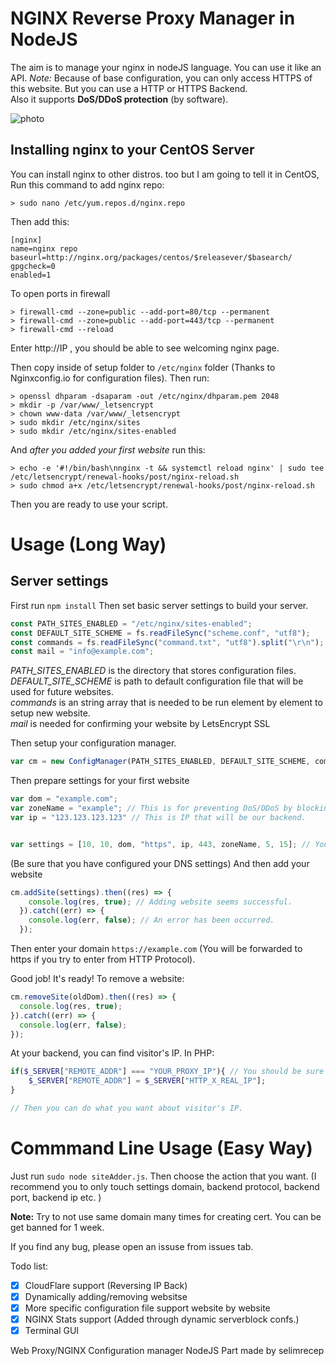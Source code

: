# NGINX Reverse Proxy Manager in NodeJS
The aim is to manage your nginx in nodeJS language. You can use it like an API. 
_Note:_ Because of base configuration, you can only access HTTPS of this website. But you can use a HTTP or HTTPS Backend.  
Also it supports **DoS/DDoS protection** (by software). 

![photo](https://i.ibb.co/GVYJ23k/Screenshot-20190615-221727-Termius.jpg)

## Installing nginx to your CentOS Server
You can install nginx to other distros. too but I am going to tell it in CentOS,
Run this command to add nginx repo: 
~~~shell
> sudo nano /etc/yum.repos.d/nginx.repo
~~~
Then add this:
~~~
[nginx]
name=nginx repo
baseurl=http://nginx.org/packages/centos/$releasever/$basearch/
gpgcheck=0
enabled=1
~~~

To open ports in firewall
~~~shell
> firewall-cmd --zone=public --add-port=80/tcp --permanent
> firewall-cmd --zone=public --add-port=443/tcp --permanent
> firewall-cmd --reload
~~~

Enter http://IP , you should be able to see welcoming nginx page.

Then copy inside of setup folder to `/etc/nginx` folder (Thanks to Nginxconfig.io for configuration files). Then run:
~~~shell
> openssl dhparam -dsaparam -out /etc/nginx/dhparam.pem 2048
> mkdir -p /var/www/_letsencrypt
> chown www-data /var/www/_letsencrypt
> sudo mkdir /etc/nginx/sites
> sudo mkdir /etc/nginx/sites-enabled
~~~

And _after you added your first website_ run this:
~~~shell
> echo -e '#!/bin/bash\nnginx -t && systemctl reload nginx' | sudo tee /etc/letsencrypt/renewal-hooks/post/nginx-reload.sh
> sudo chmod a+x /etc/letsencrypt/renewal-hooks/post/nginx-reload.sh
~~~

Then you are ready to use your script.

# Usage (Long Way)
## Server settings
First run `npm install`
Then set basic server settings to build your server.
~~~javascript
const PATH_SITES_ENABLED = "/etc/nginx/sites-enabled";
const DEFAULT_SITE_SCHEME = fs.readFileSync("scheme.conf", "utf8");
const commands = fs.readFileSync("command.txt", "utf8").split("\r\n");
const mail = "info@example.com";
~~~
_PATH_SITES_ENABLED_ is the directory that stores configuration files.   
_DEFAULT_SITE_SCHEME_ is path to default configuration file that will be used for future websites.  
_commands_ is an string array that is needed to be run element by element to setup new website.  
_mail_ is needed for confirming your website by LetsEncrypt SSL  

Then setup your configuration manager.

~~~javascript
var cm = new ConfigManager(PATH_SITES_ENABLED, DEFAULT_SITE_SCHEME, commands, mail);
~~~

Then prepare settings for your first website
~~~javascript
var dom = "example.com";
var zoneName = "example"; // This is for preventing DoS/DDoS by blocking flood. Every domain should have different zoneName(s).
var ip = "123.123.123.123" // This is IP that will be our backend.


var settings = [10, 10, dom, "https", ip, 443, zoneName, 5, 15]; // You can be confused with these values. You will understand them while you are coding (JSDoc). And you can look into scheme.conf then compare the variable names and values.
~~~
(Be sure that you have configured your DNS settings)
And then add your website
 
~~~javascript
cm.addSite(settings).then((res) => {
    console.log(res, true); // Adding website seems successful. 
  }).catch((err) => {
    console.log(err, false); // An error has been occurred.
  });
~~~

Then enter your domain `https://example.com` (You will be forwarded to https if you try to enter from HTTP Protocol).

Good job! It's ready! To remove a website:

~~~javascript
cm.removeSite(oldDom).then((res) => {
  console.log(res, true);
}).catch((err) => {
  console.log(err, false);
});
~~~

At your backend, you can find visitor's IP. In PHP:

~~~php
if($_SERVER["REMOTE_ADDR"] === "YOUR_PROXY_IP"){ // You should be sure that client is requesting through proxy.
    $_SERVER["REMOTE_ADDR"] = $_SERVER["HTTP_X_REAL_IP"];
}

// Then you can do what you want about visitor's IP.
~~~

# Commmand Line Usage (Easy Way)
Just run `sudo node siteAdder.js`. Then choose the action that you want. (I recommend you to only touch settings domain, backend protocol, backend port, backend ip etc. )

**Note:** Try to not use same domain many times for creating cert. You can be get banned for 1 week.

If you find any bug, please open an issuse from issues tab. 

Todo list:
- [x] CloudFlare support (Reversing IP Back)
- [x] Dynamically adding/removing websitse
- [x] More specific configuration file support website by website
- [x] NGINX Stats support (Added through dynamic serverblock confs.)
- [x] Terminal GUI

Web Proxy/NGINX Configuration manager NodeJS Part made by selimrecep
